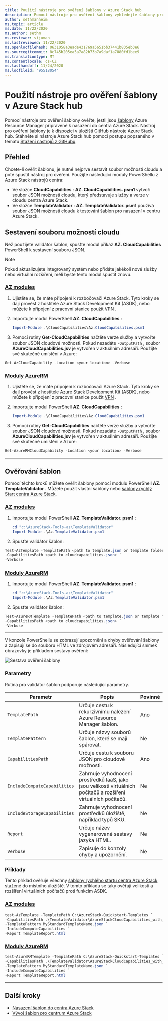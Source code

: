 ```yaml
---
title: Použití nástroje pro ověření šablony v Azure Stack hub
description: Pomocí nástroje pro ověření šablony vyhledejte šablony pro nasazení do centra Azure Stack.
author: sethmanheim
ms.topic: article
ms.date: 11/22/2020
ms.author: sethm
ms.reviewer: sijuman
ms.lastreviewed: 11/22/2020
ms.openlocfilehash: 0631058a3eade431769a5651bb37441b835eb3e6
ms.sourcegitcommit: 8c745b205ea5a7a82b73b7a9daf1a7880fd1bee9
ms.translationtype: MT
ms.contentlocale: cs-CZ
ms.lasthandoff: 11/24/2020
ms.locfileid: "95518054"
---
```

# <a name="use-the-template-validation-tool-in-azure-stack-hub"></a>Použití nástroje pro ověření šablony v Azure Stack hub

Pomocí nástroje pro ověření šablony ověřte, jestli jsou [šablony](azure-stack-arm-templates.md) Azure Resource Manager připravené k nasazení do centra Azure Stack. Nástroj pro ověření šablony je k dispozici v úložišti GitHub nástroje Azure Stack hub. Stáhněte si nástroje Azure Stack hub pomocí postupu popsaného v tématu [Stažení nástrojů z GitHubu](../operator/azure-stack-powershell-download.md).

## <a name="overview"></a>Přehled

Chcete-li ověřit šablonu, je nutné nejprve sestavit soubor možností cloudu a poté spustit nástroj pro ověření. Použijte následující moduly PowerShellu z Azure Stack nástrojů centra:

- Ve složce **CloudCapabilities** : **AZ. CloudCapabilities. psm1** vytvoří soubor JSON možností cloudu, který představuje služby a verze v cloudu centra Azure Stack.
- Ve složce **TemplateValidator** : **AZ. TemplateValidator. psm1** používá soubor JSON možností cloudu k testování šablon pro nasazení v centru Azure Stack.

## <a name="build-the-cloud-capabilities-file"></a>Sestavení souboru možností cloudu

Než použijete validátor šablon, spusťte modul příkaz **AZ. CloudCapabilities** PowerShell k sestavení souboru JSON.

> [!NOTE]
> Pokud aktualizujete integrovaný systém nebo přidáte jakékoli nové služby nebo virtuální rozšíření, měli byste tento modul spustit znovu.


### <a name="az-modules"></a>[AZ modules](#tab/az1)

1. Ujistěte se, že máte připojení k rozbočovači Azure Stack. Tyto kroky se dají provést z hostitele Azure Stack Development Kit (ASDK), nebo můžete k připojení z pracovní stanice použít [VPN](../asdk/asdk-connect.md#connect-to-azure-stack-using-vpn) .
2. Importujte modul PowerShell **AZ. CloudCapabilities** :

    ```powershell
    Import-Module .\CloudCapabilities\Az.CloudCapabilities.psm1
    ```

3. Pomocí rutiny **Get-CloudCapabilities** načtěte verze služby a vytvořte soubor JSON cloudové možnosti. Pokud nezadáte `-OutputPath` , soubor **AzureCloudCapabilities.jsv** je vytvořen v aktuálním adresáři. Použijte své skutečné umístění v Azure:

```powershell
Get-AzCloudCapability -Location <your location> -Verbose
```

### <a name="azurerm-modules"></a>[Moduly AzureRM](#tab/azurerm1)

1. Ujistěte se, že máte připojení k rozbočovači Azure Stack. Tyto kroky se dají provést z hostitele Azure Stack Development Kit (ASDK), nebo můžete k připojení z pracovní stanice použít [VPN](../asdk/asdk-connect.md#connect-to-azure-stack-using-vpn) .
2. Importujte modul PowerShell **AZ. CloudCapabilities** :

    ```powershell
    Import-Module .\CloudCapabilities\Az.CloudCapabilities.psm1
    ```

3. Pomocí rutiny **Get-CloudCapabilities** načtěte verze služby a vytvořte soubor JSON cloudové možnosti. Pokud nezadáte `-OutputPath` , soubor **AzureCloudCapabilities.jsv** je vytvořen v aktuálním adresáři. Použijte své skutečné umístění v Azure:

```powershell
Get-AzureRMCloudCapability -Location <your location> -Verbose
```

---

## <a name="validate-templates"></a>Ověřování šablon

Pomocí těchto kroků můžete ověřit šablony pomocí modulu PowerShell **AZ. TemplateValidator** . Můžete použít vlastní šablony nebo [šablony rychlý Start centra Azure Stack](https://github.com/Azure/AzureStack-QuickStart-Templates).

### <a name="az-modules"></a>[AZ modules](#tab/az2)

1. Importujte modul PowerShell **AZ. TemplateValidator. psm1** :

    ```powershell
    cd "c:\AzureStack-Tools-az\TemplateValidator"
    Import-Module .\Az.TemplateValidator.psm1
    ```

2. Spusťte validátor šablon:

```powershell
Test-AzTemplate -TemplatePath <path to template.json or template folder> `
-CapabilitiesPath <path to cloudcapabilities.json> `
-Verbose
```

### <a name="azurerm-modules"></a>[Moduly AzureRM](#tab/azurerm2)

1. Importujte modul PowerShell **AZ. TemplateValidator. psm1** :

    ```powershell
    cd "c:\AzureStack-Tools-az\TemplateValidator"
    Import-Module .\Az.TemplateValidator.psm1
    ```

2. Spusťte validátor šablon:

```powershell
Test-AzureRMTemplate -TemplatePath <path to template.json or template folder> `
-CapabilitiesPath <path to cloudcapabilities.json> `
-Verbose
```

---

V konzole PowerShellu se zobrazují upozornění a chyby ověřování šablony a zapisují se do souboru HTML ve zdrojovém adresáři. Následující snímek obrazovky je příkladem sestavy ověření:

![Sestava ověření šablony](./media/azure-stack-validate-templates/image1.png)

### <a name="parameters"></a>Parametry

Rutina pro validátor šablon podporuje následující parametry.

| Parametr | Popis | Povinné |
| ----- | -----| ----- |
| `TemplatePath` | Určuje cestu k rekurzivnímu nalezení Azure Resource Manager šablon. | Ano |
| `TemplatePattern` | Určuje názvy souborů šablon, které se mají spárovat. | Ne |
| `CapabilitiesPath` | Určuje cestu k souboru JSON pro cloudové možnosti. | Ano |
| `IncludeComputeCapabilities` | Zahrnuje vyhodnocení prostředků IaaS, jako jsou velikosti virtuálních počítačů a rozšíření virtuálních počítačů. | Ne |
| `IncludeStorageCapabilities` | Zahrnuje vyhodnocení prostředků úložiště, například typů SKU. | Ne |
| `Report` | Určuje název vygenerované sestavy jazyka HTML. | Ne |
| `Verbose` | Zapisuje do konzoly chyby a upozornění. | Ne|

### <a name="examples"></a>Příklady

Tento příklad ověřuje všechny [šablony rychlého startu centra Azure Stack](https://github.com/Azure/AzureStack-QuickStart-Templates) stažené do místního úložiště. V tomto příkladu se taky ověřují velikosti a rozšíření virtuálních počítačů proti funkcím ASDK.

### <a name="az-modules"></a>[AZ modules](#tab/az3)

```powershell
test-AzTemplate -TemplatePath C:\AzureStack-Quickstart-Templates `
-CapabilitiesPath .\TemplateValidator\AzureStackCloudCapabilities_with_AddOns_20170627.json `
-TemplatePattern MyStandardTemplateName.json `
-IncludeComputeCapabilities `
-Report TemplateReport.html
```
### <a name="azurerm-modules"></a>[Moduly AzureRM](#tab/azurerm3)

```powershell
test-AzureRMTemplate -TemplatePath C:\AzureStack-Quickstart-Templates `
-CapabilitiesPath .\TemplateValidator\AzureStackCloudCapabilities_with_AddOns_20170627.json `
-TemplatePattern MyStandardTemplateName.json `
-IncludeComputeCapabilities `
-Report TemplateReport.html
```
---

## <a name="next-steps"></a>Další kroky

- [Nasazení šablon do centra Azure Stack](azure-stack-arm-templates.md)
- [Vývoj šablon pro centrum Azure Stack](azure-stack-develop-templates.md)
